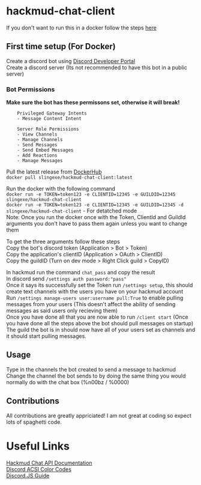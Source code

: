 # hackmud-chat-client

If you don't want to run this in a docker follow the steps [here](https://github.com/Slingexe/hackmud-chat-client)  

## First time setup (For Docker)
Create a discord bot using [Discord Developer Portal](https://discord.com/developers/)  
Create a discord server (Its not recommended to have this bot in a public server)  

### Bot Permissions
**Make sure the bot has these permissons set, otherwise it will break!**  
```
    Privileged Gateway Intents
    - Message Content Intent

    Server Role Permissions
    - View Channels
    - Manage Channels
    - Send Messages
    - Send Embed Messages
    - Add Reactions
    - Manage Messages
```

Pull the latest release from [DockerHub](https://hub.docker.com/r/slingexe/hackmud-chat-client)  
`docker pull slingexe/hackmud-chat-client:latest`  

Run the docker with the following command  
`docker run -e TOKEN=token123 -e CLIENTID=12345 -e GUILDID=12345 slingexe/hackmud-chat-client`  
`docker run -e TOKEN=token123 -e CLIENTID=12345 -e GUILDID=12345 -d slingexe/hackmud-chat-client` - For detatched mode  
Note: Once you run the docker once with the Token, ClientId and GuildId arguments you don't have to pass them again unless you want to change them  

To get the three arguments follow these steps  
Copy the bot's discord token (Application > Bot > Token)  
Copy the application's clientID (Application > OAuth > ClientID)  
Copy the guildID (Turn on dev mode > Right Click guild > CopyID)   

In hackmud run the command `chat_pass` and copy the result  
In discord send `/settings auth password:"pass"`  
Once it says its successfully set the Token run `/settings setup`, this should create text channels with the users you have on your hackmud account  
Run `/settings manage-users user:username pull:True` to enable pulling messages from your users (This doesn't affect the ability of sending messages as said users only recieving them)  
Once you have done all that you are now able to run `/client start` (Once you have done all the steps above the bot should pull messages on startup)
The guild the bot is in should now have all of your users set as channels and it should start pulling messages.  

## Usage  
Type in the channels the bot created to send a message to hackmud  
Change the channel the bot sends to by doing the same thing you would normally do with the chat box (%n00bz / %0000)  

## Contributions
All contributions are greatly appriciated! I am not great at coding so expect lots of spaghetti code.  

# Useful Links
[Hackmud Chat API Documentation](https://hackmud.com/forums/general_discussion/chat_api_documentation)  
[Discord ACSI Color Codes](https://gist.github.com/kkrypt0nn/a02506f3712ff2d1c8ca7c9e0aed7c06)  
[Discord.JS Guide](https://discordjs.guide/)  